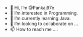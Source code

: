 - 👋 Hi, I’m @Pankaj97e
- 👀 I’m interested in Programming.
- 🌱 I’m currently learning Java.
- 💞️ I’m looking to collaborate on ...
- 📫 How to reach me ....

<!---
Pankaj97e/Pankaj97e is a ✨ special ✨ repository because its `README.md` (this file) appears on your GitHub profile.
You can click the Preview link to take a look at your changes.
--->
